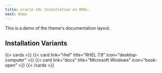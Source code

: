 ```yaml
---
title: oracle 19c Installation on RHEL.
next: Home
---
```


This is a demo of the theme's documentation layout.

## Installation Variants

{{< cards >}}
  {{< card link="rhel" title="RHEL 7.9" icon="desktop-computer" >}}
   {{< card link="docs" title="MIcrosoft Windows" icon="book-open" >}}
{{< /cards >}}
